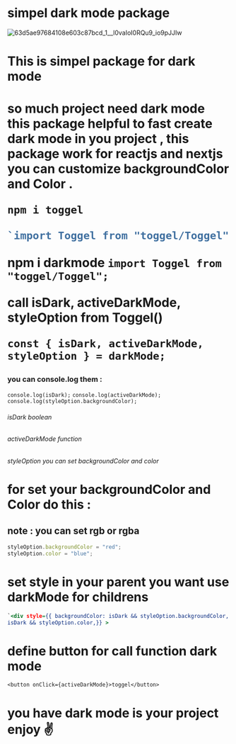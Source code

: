 # simpel dark mode package

![63d5ae97684108e603c87bcd_1__l0vaIoI0RQu9_io9pJJIw](https://github.com/mosenn/toggel-npm-package/assets/91747908/dbd62166-c9c9-4e24-8e6c-6348e6eb2318)

<h1>This is simpel package for dark mode <h1>
<p>
so much project need dark mode this package helpful to fast create dark mode in you project , this package work for reactjs and nextjs 
you can customize backgroundColor and Color . 
</p>

```javascript
npm i toggel
```

```javascript
`import Toggel from "toggel/Toggel";`;
```
**npm i darkmode**
`import Toggel from "toggel/Toggel";`

**call isDark, activeDarkMode, styleOption from Toggel()**

`const { isDark, activeDarkMode, styleOption } = darkMode;`

### you can console.log them :

`console.log(isDark);`
`console.log(activeDarkMode);`
`console.log(styleOption.backgroundColor);`

###### isDark boolean

###### activeDarkMode function

###### styleOption you can set backgroundColor and color

# for set your backgroundColor and Color do this :

## note : you can set rgb or rgba

```javascript
styleOption.backgroundColor = "red";
styleOption.color = "blue";
```

# set style in your parent you want use darkMode for childrens

```htm
`<div style={{ backgroundColor: isDark && styleOption.backgroundColor, color:
isDark && styleOption.color,}} >
```

# define button for call function dark mode

`<button onClick={activeDarkMode}>toggel</button>`

# you have dark mode is your project enjoy ✌
